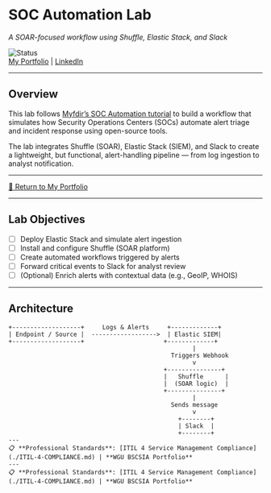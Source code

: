 # SOC Automation Lab  
*A SOAR-focused workflow using Shuffle, Elastic Stack, and Slack*

![Status](https://img.shields.io/badge/status-in--progress-orange)  
[My Portfolio](https://stevenloucks.tech) | [LinkedIn](https://www.linkedin.com/in/steven-loucks)

---

## Overview

This lab follows [Myfdir’s SOC Automation tutorial](https://www.youtube.com/@myfdir) to build a workflow that simulates how Security Operations Centers (SOCs) automate alert triage and incident response using open-source tools.

The lab integrates Shuffle (SOAR), Elastic Stack (SIEM), and Slack to create a lightweight, but functional, alert-handling pipeline — from log ingestion to analyst notification.

---

[🔗 Return to My Portfolio](https://your-portfolio-url.com)

---

## Lab Objectives

- [ ] Deploy Elastic Stack and simulate alert ingestion
- [ ] Install and configure Shuffle (SOAR platform)
- [ ] Create automated workflows triggered by alerts
- [ ] Forward critical events to Slack for analyst review
- [ ] (Optional) Enrich alerts with contextual data (e.g., GeoIP, WHOIS)

---

## Architecture

```text
+-------------------+     Logs & Alerts     +-------------+
| Endpoint / Source |  ------------------>  | Elastic SIEM|
+-------------------+                      +-------------+
                                                   |
                                             Triggers Webhook
                                                   v
                                           +---------------+
                                           |   Shuffle      |
                                           |  (SOAR logic)  |
                                           +---------------+
                                                   |
                                             Sends message
                                                   v
                                               +--------+
                                               | Slack  |
                                               +--------+
---
📋 **Professional Standards**: [ITIL 4 Service Management Compliance](./ITIL-4-COMPLIANCE.md) | **WGU BSCSIA Portfolio**
---
📋 **Professional Standards**: [ITIL 4 Service Management Compliance](./ITIL-4-COMPLIANCE.md) | **WGU BSCSIA Portfolio**
